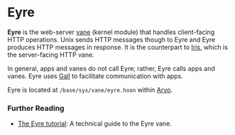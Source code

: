 # Eyre

**Eyre** is the web-server [vane](vane) (kernel module) that handles client-facing HTTP operations. Unix sends HTTP messages though to Eyre and Eyre produces HTTP messages in response. It is the counterpart to [Iris](iris), which is the server-facing HTTP vane.

In general, apps and vanes do not call Eyre; rather, Eyre calls apps and vanes. Eyre uses [Gall](gall) to facilitate communication with apps.

Eyre is located at `/base/sys/vane/eyre.hoon` within [Arvo](arvo).

### Further Reading

- [The Eyre tutorial](../system/kernel/eyre): A technical guide to the Eyre vane.
